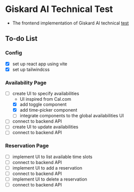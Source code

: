 # Giskard AI Technical Test

-   The frontend implementation of Giskard AI technical [test](https://giskard.notion.site/Technical-exercise-Full-stack-software-engineer-0c3ff2e612994e2183abd7b7330b5f9a)

## To-do List

### Config

-   [x] set up react app using vite
-   [x] set up tailwindcss

### Availability Page

-   [ ] create UI to specify availabilities
    -   UI inspired from Cal.com
    -   [x] add toggle component
    -   [x] add time-picker component
    -   [ ] integrate components to the global availabilities UI
-   [ ] connect to backend API
-   [ ] create UI to update availabilities
-   [ ] connect to backend API

### Reservation Page

-   [ ] implement UI to list available time slots
-   [ ] connect to backend API
-   [ ] implement UI to add a reservation
-   [ ] connect to backend API
-   [ ] implement UI to delete a reservation
-   [ ] connect to backend API
